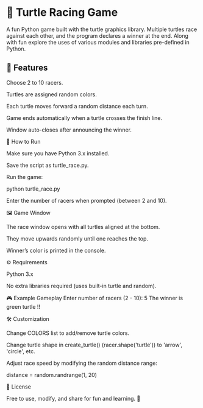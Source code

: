# 🐢 Turtle Racing Game

A fun Python game built with the turtle graphics library. Multiple turtles race against each other, and the program declares a winner at the end. Along with fun explore the uses of various modules and libraries pre-defined in Python.

## 📌 Features

Choose 2 to 10 racers.

Turtles are assigned random colors.

Each turtle moves forward a random distance each turn.

Game ends automatically when a turtle crosses the finish line.

Window auto-closes after announcing the winner.

🚀 How to Run

Make sure you have Python 3.x installed.

Save the script as turtle_race.py.

Run the game:

python turtle_race.py


Enter the number of racers when prompted (between 2 and 10).

🖼️ Game Window

The race window opens with all turtles aligned at the bottom.

They move upwards randomly until one reaches the top.

Winner’s color is printed in the console.

⚙️ Requirements

Python 3.x

No extra libraries required (uses built-in turtle and random).

🎮 Example Gameplay
Enter number of racers (2 - 10): 5
The winner is green turtle !!

🛠️ Customization

Change COLORS list to add/remove turtle colors.

Change turtle shape in create_turtle() (racer.shape('turtle')) to 'arrow', 'circle', etc.

Adjust race speed by modifying the random distance range:

distance = random.randrange(1, 20)

📜 License


Free to use, modify, and share for fun and learning. 🎉
